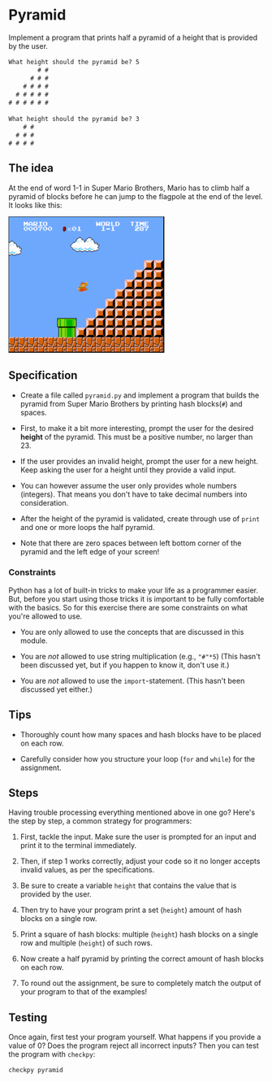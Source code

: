 # Pyramid

Implement a program that prints half a pyramid of a height that is provided by the user.

	What height should the pyramid be? 5
	        # #
	      # # #
	    # # # #
	  # # # # #
	# # # # # #

	What height should the pyramid be? 3
	    # #
	  # # #
	# # # #

## The idea

At the end of word 1-1 in Super Mario Brothers, Mario has to climb half a pyramid of blocks before he can jump to the flagpole at the end of the level. It looks like this:

![](../../assets/mario.png)

## Specification

* Create a file called `pyramid.py` and implement a program that builds the pyramid from Super Mario Brothers by printing hash blocks(`#`) and spaces.

* First, to make it a bit more interesting, prompt the user for the desired **height** of the pyramid. This must be a positive number, no larger than 23.

* If the user provides an invalid height, prompt the user for a new height. Keep asking the user for a height until they provide a valid input.

* You can however assume the user only provides whole numbers (integers). That means you don't have to take decimal numbers into consideration.

* After the height of the pyramid is validated, create through use of `print` and one or more loops the half pyramid.

* Note that there are zero spaces between left bottom corner of the pyramid and the left edge of your screen!

### Constraints

Python has a lot of built-in tricks to make your life as a programmer easier. But, before you start
using those tricks it is important to be fully comfortable with the basics. So for this
exercise there are some constraints on what you're allowed to use.

* You are only allowed to use the concepts that are discussed in this module. 

* You are *not* allowed to use string multiplication (e.g., `"#"*5`) (This hasn't been discussed yet,
but if you happen to know it, don't use it.)

* You are *not* allowed to use the `import`-statement. (This hasn't been discussed yet either.)

## Tips

* Thoroughly count how many spaces and hash blocks have to be placed on each row.

* Carefully consider how you structure your loop (`for` and `while`) for the assignment.

## Steps

Having trouble processing everything mentioned above in one go? Here's the step by step, a common strategy for programmers:

1. First, tackle the input. Make sure the user is prompted for an input and print it to the terminal immediately.

2. Then, if step 1 works correctly, adjust your code so it no longer accepts invalid values, as per the specifications.

3. Be sure to create a variable `height` that contains the value that is provided by the user.

4. Then try to have your program print a set (`height`) amount of hash blocks on a single row.

5. Print a square of hash blocks: multiple (`height`) hash blocks on a single row and multiple (`height`) of such rows.

6. Now create a half pyramid by printing the correct amount of hash blocks on each row.

7. To round out the assignment, be sure to completely match the output of your program to that of the examples!

## Testing

Once again, first test your program yourself. What happens if you provide a value of 0? Does the program reject all incorrect inputs?
Then you can test the program with `checkpy`:

	checkpy pyramid

